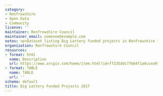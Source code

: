```yaml
---
category:
- Renfrewshire
- Open Data
- Community
license: ''
maintainer: Renfrewshire Council
maintainer_email: someone@example.com
notes: <p>Dataset listing Big Lottery funded projects in Renfrewshire in 2017.</p>
organization: Renfrewshire Council
resources:
- format: html
  name: Description
  url: https://www.arcgis.com/home/item.html?id=ff235ddc77b64f1a8ccea9781b97f572
- format: TABLE
  name: TABLE
  url: ''
schema: default
title: Big Lottery Funded Projects 2017
---
```


